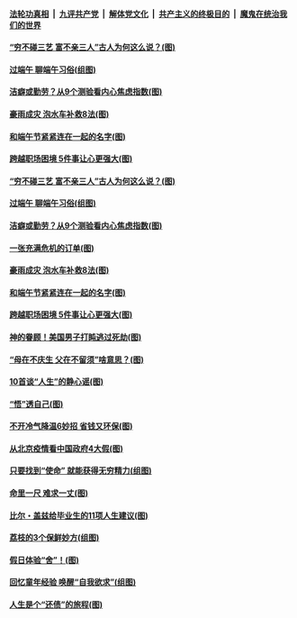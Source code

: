####  [法轮功真相](../../../../basic/blob/master/README.md?t=06251731) &nbsp;|&nbsp; [九评共产党](../../../../9ping.md/blob/master/README.md?t=06251731) &nbsp;|&nbsp; [解体党文化](../../../../jtdwh.md/blob/master/README.md?t=06251731)  &nbsp;|&nbsp; [共产主义的终极目的](../../../../gczydzjmd.md/blob/master/README.md?t=06251731) &nbsp;|&nbsp; [魔鬼在统治我们的世界](../../../../mgztzwmdsj.md/blob/master/README.md?t=06251731) 

#### [“穷不碰三艺 富不亲三人”古人为何这么说？(图)](../pages/p8/937602.md?t=06251731) 

#### [过端午 聊端午习俗(组图)](../pages/p8/937246.md?t=06251731) 

#### [洁癖或勤劳？从9个测验看内心焦虑指数(图)](../pages/p8/937558.md?t=06251731) 

#### [豪雨成灾 泡水车补救8法(图)](../pages/p8/937526.md?t=06251731) 

#### [和端午节紧紧连在一起的名字(图)](../pages/p8/937448.md?t=06251731) 

#### [跨越职场困境 5件事让心更强大(图)](../pages/p8/937375.md?t=06251731) 

#### [“穷不碰三艺 富不亲三人”古人为何这么说？(图)](../pages/p8/937602.md?t=06251731) 

#### [过端午 聊端午习俗(组图)](../pages/p8/937246.md?t=06251731) 

#### [洁癖或勤劳？从9个测验看内心焦虑指数(图)](../pages/p8/937558.md?t=06251731) 

#### [一张充满危机的订单(图)](../pages/p8/936981.md?t=06251731) 

#### [豪雨成灾 泡水车补救8法(图)](../pages/p8/937526.md?t=06251731) 

#### [和端午节紧紧连在一起的名字(图)](../pages/p8/937448.md?t=06251731) 

#### [跨越职场困境 5件事让心更强大(图)](../pages/p8/937375.md?t=06251731) 

#### [神的眷顾！美国男子打盹逃过死劫(图)](../pages/p8/936985.md?t=06251731) 

#### [“母在不庆生 父在不留须”啥意思？(图)](../pages/p8/937234.md?t=06251731) 

#### [10首谈“人生”的静心谣(图)](../pages/p8/936965.md?t=06251731) 

#### [“悟”透自己(图)](../pages/p8/936972.md?t=06251731) 

#### [不开冷气降温6妙招 省钱又环保(图)](../pages/p8/937329.md?t=06251731) 

#### [从北京疫情看中国政府4大假(图)](../pages/p8/937196.md?t=06251731) 

#### [只要找到“使命” 就能获得无穷精力(组图)](../pages/p8/937159.md?t=06251731) 

#### [命里一尺 难求一丈(图)](../pages/p8/936782.md?t=06251731) 

#### [比尔・盖兹给毕业生的11项人生建议(图)](../pages/p8/936231.md?t=06251731) 

#### [荔枝的3个保鲜妙方(组图)](../pages/p8/936950.md?t=06251731) 

#### [假日体验“舍”！(图)](../pages/p8/937183.md?t=06251731) 

#### [回忆童年经验 唤醒“自我欲求”(组图)](../pages/p8/937082.md?t=06251731) 

#### [人生是个“还债”的旅程(图)](../pages/p8/936768.md?t=06251731) 

